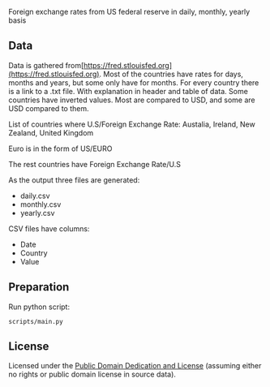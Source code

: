Foreign exchange rates from US federal reserve in daily, monthly, yearly basis

## Data

Data is gathered from[https://fred.stlouisfed.org](https://fred.stlouisfed.org).
Most of the countries have rates for days, months and years, but some only have for months.
For every country there is a link to a .txt file. With explanation in header and table of data.
Some countries have inverted values. Most are compared to USD, and some are USD compared to them.

List of countries where U.S/Foreign Exchange Rate: Austalia, Ireland, New Zealand, United Kingdom

Euro is in the form of US/EURO

The rest countries have Foreign Exchange Rate/U.S


As the output three files are generated:

* daily.csv
* monthly.csv
* yearly.csv

CSV files have columns:

* Date
* Country
* Value

## Preparation

Run python script:
```
scripts/main.py
```

## License

Licensed under the [Public Domain Dedication and License][pddl] (assuming
either no rights or public domain license in source data).

[pddl]: http://opendatacommons.org/licenses/pddl/1.0/